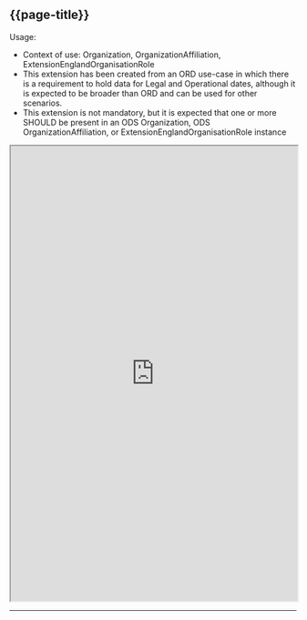 ## {{page-title}}

Usage:
- Context of use: Organization, OrganizationAffiliation, ExtensionEnglandOrganisationRole
- This extension has been created from an ORD use-case in which there is a requirement to hold data for Legal and Operational dates, although it is expected to be broader than ORD and can be used for other scenarios.
- This extension is not mandatory, but it is expected that one or more SHOULD be present in an ODS Organization, ODS OrganizationAffiliation, or ExtensionEnglandOrganisationRole instance

<iframe src="https://simplifier.net/guide/nhs-england-implementation-guide-stu1/Home/Profiles-and-Extensions/All-Extensions/Extension-England-TypedPeriod" height="800px" width="100%"></iframe>

---